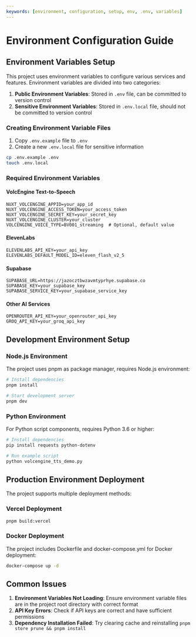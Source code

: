 ```yaml
---
keywords: [environment, configuration, setup, env, .env, variables]
---
```


# Environment Configuration Guide

## Environment Variables Setup

This project uses environment variables to configure various services and features. Environment variables are divided into two categories:

1. **Public Environment Variables**: Stored in `.env` file, can be committed to version control
2. **Sensitive Environment Variables**: Stored in `.env.local` file, should not be committed to version control

### Creating Environment Variable Files

1. Copy `.env.example` file to `.env`
2. Create a new `.env.local` file for sensitive information

```bash
cp .env.example .env
touch .env.local
```

### Required Environment Variables

#### VolcEngine Text-to-Speech

```
NUXT_VOLCENGINE_APPID=your_app_id
NUXT_VOLCENGINE_ACCESS_TOKEN=your_access_token
NUXT_VOLCENGINE_SECRET_KEY=your_secret_key
NUXT_VOLCENGINE_CLUSTER=your_cluster
VOLCENGINE_VOICE_TYPE=BV001_streaming  # Optional, default value
```

#### ElevenLabs

```
ELEVENLABS_API_KEY=your_api_key
ELEVENLABS_DEFAULT_MODEL_ID=eleven_flash_v2_5
```

#### Supabase

```
SUPABASE_URL=https://jazocztbwzavmtyprhye.supabase.co
SUPABASE_KEY=your_supabase_key
SUPABASE_SERVICE_KEY=your_supabase_service_key
```

#### Other AI Services

```
OPENROUTER_API_KEY=your_openrouter_api_key
GROQ_API_KEY=your_groq_api_key
```

## Development Environment Setup

### Node.js Environment

The project uses pnpm as package manager, requires Node.js environment:

```bash
# Install dependencies
pnpm install

# Start development server
pnpm dev
```

### Python Environment

For Python script components, requires Python 3.6 or higher:

```bash
# Install dependencies
pip install requests python-dotenv

# Run example script
python volcengine_tts_demo.py
```

## Production Environment Deployment

The project supports multiple deployment methods:

### Vercel Deployment

```bash
pnpm build:vercel
```

### Docker Deployment

The project includes Dockerfile and docker-compose.yml for Docker deployment:

```bash
docker-compose up -d
```

## Common Issues

1. **Environment Variables Not Loading**: Ensure environment variable files are in the project root directory with correct format
2. **API Key Errors**: Check if API keys are correct and have sufficient permissions
3. **Dependency Installation Failed**: Try clearing cache and reinstalling `pnpm store prune && pnpm install`